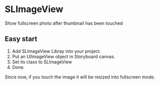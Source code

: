 # SLImageView
Show fullscreen photo after thumbnail has been touched

## Easy start
1. Add SLImageView Libray into your project.
2. Put an UIImageView object in Storyboard canvas.
3. Set its class to SLImageView
4. Done.

Since now, if you touch the image it will be resized into fullscreen mode.

